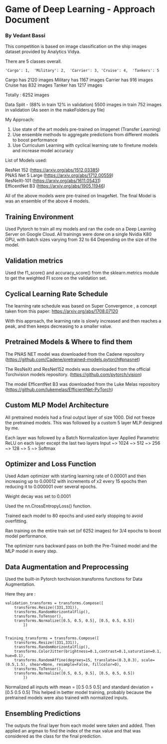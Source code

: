 
# Game of Deep Learning - Approach Document

### By Vedant Bassi

This competition is based on image classification on the ship images dataset provided by Analytics Vidya.

There are 5 classes overall.

```'Cargo': 1,  'Military': 2,  'Carrier': 3, 'Cruise': 4,  'Tankers': 5```

Cargo has 2120 images
Military has 1167 images
Carrier has 916 images
Cruise has 832 images
Tanker has 1217 images

Totally : 6252 images

Data Split -  (88% in train 12% in validation)
5500 images in train
752 images in validation
(As seen in the makeFolders.py file)


My Approach:
1. Use state of the art models pre-trained on Imagenet (Transfer Learning)
2. Use ensemble methods to aggregate predictions from different models to boost  performance
3. Use Curriculum Learning with cyclical learning rate to finetune models and increase model accuracy

List of Models used:

ResNet 152 		(https://arxiv.org/abs/1512.03385)  
PNAS Net 5 Large	(https://arxiv.org/abs/1712.00559)  
ResNeXt-101 		(https://arxiv.org/abs/1611.05431)  
EfficentNet B3 	(https://arxiv.org/abs/1905.11946)  

All of the above models were pre-trained on ImageNet.
The final Model is was an ensemble of the above 4 models.


## Training Environment
Used Pytorch to train all my models and ran the code on a Deep Learning Server on Google Cloud.
All trainings were done on a single Nvidia K80 GPU, with batch sizes varying from 32 to 64
Depending on the size of the model.

## Validation metrics
Used the f1_score() and accuracy_score() from the sklearn.metrics module to get the weighted FI score on the validation set.

## Cyclical Learning Rate Schedule
The learning rate schedule was based on Super Convergence , a concept taken from this paper: https://arxiv.org/abs/1708.07120

With this approach, the learning rate is slowly increased and then reaches a peak, and then keeps decreasing to a smaller value.

## Pretrained Models & Where to find them
The PNAS NET model was downloaded from the Cadene repository (https://github.com/Cadene/pretrained-models.pytorch#pnasnet)

The ResNeXt and ResNet152 models was downloaded from the official Torchvision models repository.
(https://github.com/pytorch/vision)

The model EfficentNet B3 was downloaded from the  Luke Melas repository
(https://github.com/lukemelas/EfficientNet-PyTorch)


## Custom MLP Model Architecture

All pretrained models had a final output layer of size 1000. Did not freeze the pretrained models.
This was followed by a custom 5 layer MLP designed by me.

Each layer was followed by a Batch Normalization layer
Applied Parametric ReLU on each layer except the last two layers
Input ~> 1024 ~> 512 ~> 256 ~> 128 ~> 5 ~> Softmax

## Optimizer and Loss Function
Used Adam optimizer with starting learning rate of 0.00001 and then increasing up to 0.00012 with increments of x2 every 15 epochs then reducing it to 0.000001 over several epochs.

Weight decay was set to 0.0001

Used the nn.CrossEntropyLoss() function.

Trained each model to 80 epochs and used early stopping to avoid overfitting.

Ran training on the entire train set (of 6252 images) for 3/4 epochs to boost model performance.

The optimizer runs backward pass on both the Pre-Trained model and the MLP model in every step.


## Data Augmentation and Preprocessing

Used the built-in Pytorch torchvision.transforms functions for Data Augmentation.

Here they are :
```
validation_transforms = transforms.Compose([
	transforms.Resize((331,331)),
	transforms.RandomHorizontalFlip(),
	transforms.ToTensor(),
	transforms.Normalize([0.5, 0.5, 0.5], [0.5, 0.5, 0.5])
		])


Training_transforms = transforms.Compose([
	transforms.Resize((331,331)),
	transforms.RandomHorizontalFlip(),
	transforms.ColorJitter(brightness=0.1,contrast=0.1,saturation=0.1, hue=0.1),
	transforms.RandomAffine(degrees=15, translate=(0.3,0.3), scale=(0.5,1.5), shear=None, resample=False, fillcolor=0),
	transforms.ToTensor(),
	transforms.Normalize([0.5, 0.5, 0.5], [0.5, 0.5, 0.5])	
		])
```


Normalized all inputs with mean  = [0.5 0.5 0.5] and standard deviation = [0.5 0.5 0.5]
This helped in better model training, probably because the pretrained models were also trained with normalized inputs.



## Ensembling Predictions

The outputs the final layer from each model were taken and added.
Then applied an argmax to find the index of the max value and that was considered as the class for the final prediction.


